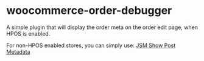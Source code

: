 # woocommerce-order-debugger
A simple plugin that will display the order meta on the order edit page, when HPOS is enabled.


For non-HPOS enabled stores, you can simply use: [JSM Show Post Metadata](https://wordpress.org/plugins/jsm-show-post-meta/)

